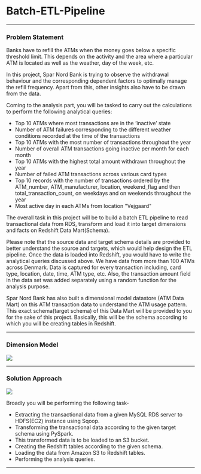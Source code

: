 # Batch-ETL-Pipeline
<hr/>

### Problem Statement

Banks have to refill the ATMs when the money goes below a specific threshold limit. This depends on the activity and the area where a particular ATM is located as well as the weather, day of the week, etc.

In this project, Spar Nord Bank is trying to observe the withdrawal behaviour and the corresponding dependent factors to optimally manage the refill frequency. Apart from this, other insights also have to be drawn from the data.

Coming to the analysis part, you will be tasked to carry out the calculations to perform the following analytical queries:

 - Top 10 ATMs where most transactions are in the ’inactive’ state
 - Number of ATM failures corresponding to the different weather conditions recorded at the time of the transactions
 - Top 10 ATMs with the most number of transactions throughout the year
 - Number of overall ATM transactions going inactive per month for each month
 - Top 10 ATMs with the highest total amount withdrawn throughout the year
 - Number of failed ATM transactions across various card types
 - Top 10 records with the number of transactions ordered by the ATM_number, ATM_manufacturer, location, weekend_flag and then total_transaction_count, on weekdays and on weekends throughout the year
 - Most active day in each ATMs from location "Vejgaard"

 
The overall task in this project will be to build a batch ETL pipeline to read transactional data from RDS, transform and load it into target dimensions and facts on Redshift Data Mart(Schema).

Please note that the source data and target schema details are provided to better understand the source and targets, which would help design the ETL pipeline. Once the data is loaded into Redshift, you would have to write the analytical queries discussed above.
We have data from more than 100 ATMs across Denmark. Data is captured for every transaction including, card type, location, date, time, ATM type, etc. Also, the transaction amount field in the data set was added separately using a random function for the analysis purpose.

Spar Nord Bank has also built a dimensional model datastore (ATM Data Mart) on this ATM transaction data to understand the ATM usage pattern. This exact schema(target schema) of this Data Mart will be provided to you for the sake of this project. Basically, this will be the schema according to which you will be creating tables in Redshift. 
<hr/>

### Dimension Model

<image src='https://images.upgrad.com/04ccb28b-37a3-4c38-ac7a-1cd556327670-Dimension%20Model.jpg'>
<hr/>

### Solution Approach
<image src='ETL_Solution.PNG'>

Broadly you will be performing the following task-
 - Extracting the transactional data from a given MySQL RDS server to HDFS(EC2) instance using Sqoop.
 - Transforming the transactional data according to the given target schema using PySpark. 
 - This transformed data is to be loaded to an S3 bucket.
 - Creating the Redshift tables according to the given schema.
 - Loading the data from Amazon S3 to Redshift tables.
 - Performing the analysis queries.

<hr/>

